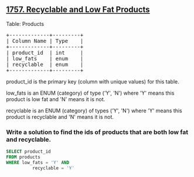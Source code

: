 ## [1757. Recyclable and Low Fat Products](https://leetcode.com/problems/recyclable-and-low-fat-products)

Table: Products

<pre>
+-------------+---------+
| Column Name | Type    |
+-------------+---------+
| product_id  | int     |
| low_fats    | enum    |
| recyclable  | enum    |
+-------------+---------+
</pre>
product_id is the primary key (column with unique values) for this table.

low_fats is an ENUM (category) of type ('Y', 'N') where 'Y' means this product is low fat and 'N' means it is not.

recyclable is an ENUM (category) of types ('Y', 'N') where 'Y' means this product is recyclable and 'N' means it is not.
 

### Write a solution to find the ids of products that are both low fat and recyclable.

```SQL
SELECT product_id
FROM products
WHERE low_fats = 'Y' AND
          recyclable = 'Y'
```
